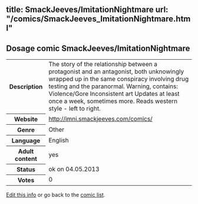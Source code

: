 title: SmackJeeves/ImitationNightmare
url: "/comics/SmackJeeves_ImitationNightmare.html"
---
Dosage comic SmackJeeves/ImitationNightmare
-----------------------------------------

<p id="msg"></p>
<script type="text/javascript">
if (window.location.search === '?edit_info_mail=sent_ok') {
  var elem = document.getElementById("msg");
  elem.innerHTML = 'Edited information sucessfully sent for review, which is usually done daily. Thanks!';
  elem.className = 'ok';
}
</script>
<table class="comicinfo">
<tr>
<th>Description</th><td>The story of the relationship between a protagonist and an antagonist, both unknowingly wrapped up in the same conspiracy involving drug testing and the paranormal. Warning, contains: Violence/Gore Inconsistent art Updates at least once a week, sometimes more. Reads western style - left to right.</td>
</tr>
<tr>
<th>Website</th><td><a href="http://imni.smackjeeves.com/comics/">http://imni.smackjeeves.com/comics/</a></td>
</tr>
<tr>
<th>Genre</th><td>Other</td>
</tr>
<tr>
<th>Language</th><td>English</td>
</tr>
<tr>
<th>Adult content</th><td>yes</td>
</tr>
<tr>
<th>Status</th><td>ok on 04.05.2013</td>
</tr>
<tr>
<th>Votes</th><td>0</td>
</tr>
</table>

[Edit this info](SmackJeeves_ImitationNightmare_edit.html) or go back to the [comic list](../comic-index.html).
